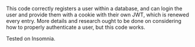 This code correctly registers a user within a database, and can login the user and provide them with a cookie with their own JWT, which is renewed every entry.
More details and research ought to be done on considering how to properly authenticate a user, but this code works.

Tested on Insomnia.
